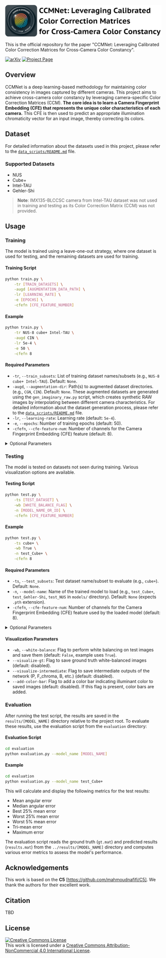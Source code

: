 ![banner3](./banner.jpg)

This is the official repository for the paper "CCMNet: Leveraging Calibrated Color Correction Matrices for Cross-Camera Color Constancy".


[![arXiv](https://img.shields.io/badge/arXiv-2504.07959-b31b1b)](https://arxiv.org/abs/2504.07959)
[![Project Page](https://img.shields.io/badge/Project-page-blue)](https://www.dykim.me/projects/ccmnet)

## Overview

CCMNet is a deep learning-based methodology for maintaining color consistency in images captured by different cameras. This project aims to achieve cross-camera color constancy by leveraging camera-specific Color Correction Matrices (CCM). **The core idea is to learn a Camera Fingerprint Embedding (CFE) that represents the unique color characteristics of each camera.** This CFE is then used to predict an appropriate illumination chromaticity vector for an input image, thereby correcting its colors.

## Dataset

For detailed information about the datasets used in this project, please refer to the [`data_scripts/README.md`](./data_scripts/README.md) file.

### Supported Datasets
- NUS
- Cube+
- Intel-TAU
- Gehler-Shi

> **Note**: IMX135-BLCCSC camera from Intel-TAU dataset was not used in training and testing as its Color Correction Matrix (CCM) was not provided.

## Usage

### Training

The model is trained using a leave-one-out strategy, where one dataset is used for testing, and the remaining datasets are used for training.

#### Training Script

```bash
python train.py \
    -tr [TRAIN_DATASETS] \
    -augd [AUGMENTATION_DATA_PATH] \
    -lr [LEARNING_RATE] \
    -e [EPOCHS] \
    -cfefn [CFE_FEATURE_NUMBER]
```

#### Example

```bash
python train.py \
    -tr NUS-8 cube+ Intel-TAU \
    -augd CIN \
    -lr 5e-4 \
    -e 50 \
    -cfefn 8
```

#### Required Parameters

*   `-tr`, `--train_subsets`: List of training dataset names/subsets (e.g., `NUS-8 cube+ Intel-TAU`). Default: `None`.
*   `-augd`, `--augmentation-dir`: Path(s) to augmented dataset directories. (e.g., `CGN`, `CIN`). Default: `None`. These augmented datasets are generated using the `gen_imaginary_raw.py` script, which creates synthetic RAW images by interpolating between different camera characteristics. For detailed information about the dataset generation process, please refer to the [`data_scripts/README.md`](./data_scripts/README.md) file.
*   `-lr`, `--learning-rate`: Learning rate (default: `5e-4`).
*   `-e`, `--epochs`: Number of training epochs (default: 50).
*   `-cfefn`, `--cfe-feature-num`: Number of channels for the Camera Fingerprint Embedding (CFE) feature (default: 8).

<details>
<summary>Optional Parameters</summary>

*   `-b`, `--batch-size`: Batch size (default: 16).
*   `-ts`, `--test_subsets`: Test/Validation dataset name/subset (e.g., `Gehler-Shi`). Default: `None`.
*   `-opt`, `--optimizer`: Optimizer to use. Choices: `Adam`, `SGD` (default: `Adam`).
*   `-l2r`, `--l2reg`: L2 regularization factor (default: `5e-4`).
*   `-l`, `--load`: Load model from a .pth file (flag, default: disabled).
*   `-ml`, `--model-location`: Path to the model file to load (default: `None`).
*   `-vr`, `--validation-ratio`: Ratio of training data to use for validation if `val_dir_img` is not provided (default: 0.1).
*   `-vf`, `--validation-frequency`: Validate the model every N epochs (default: 1).
*   `-s`, `--input-size`: Size of the input histogram (number of bins) (default: 64).
*   `-lh`, `--load-hist`: Load pre-computed histograms if they exist (flag, default: enabled).
*   `-ibs`, `--increasing-batch-size`: Flag to gradually increase batch size during training (default: disabled).
*   `-gc`, `--grad-clip-value`: Gradient clipping threshold (0 for no clipping) (default: 0).
*   `-slf`, `--smoothness-factor-F`: Smoothness regularization factor for the convolutional filter F (default: 0.15).
*   `-slb`, `--smoothness-factor-B`: Smoothness regularization factor for the bias B (default: 0.02).
*   `-ntrd`, `--training-dir-in`: Root directory for input training images (default: `../../dataset/CCMNet/original_resized/`).
*   `-nvld`, `--validation-dir-in`: Root directory for input validation images. If `None`, validation set is split from training data (default: `None`).
*   `-nagd`, `--augmentation-dir-in`: Root directory for augmentation images specified by `-augd` (default: `../../dataset/CCMNet/augmented_dataset`).
*   `-n`, `--model-name`: Base name for the trained model and wandb logging (a datetime prefix will be added) (default: `CCMNet`).
*   `-g`, `--gpu`: GPU ID to use if CUDA is available (default: 0).
*   `-netd`, `--net-depth`: Depth of the encoder network (default: 4).
*   `-maxc`, `--max-convdepth`: Maximum depth of convolutional layers in the network (default: 32).
*   `--visualize-training`: Flag to enable visualization of training progress (TensorBoard images and local validation sample images) (default: disabled).
</details>

### Testing

The model is tested on datasets not seen during training. Various visualization options are available.

#### Testing Script

```bash
python test.py \
    -ts [TEST_DATASET] \
    -wb [WHITE_BALANCE_FLAG] \
    -n [MODEL_NAME_OR_ID] \
    -cfefn [CFE_FEATURE_NUMBER]
```

#### Example

```bash
python test.py \
    -ts cube+ \
    -wb True \
    -n test_Cube+ \
    -cfefn 8
```

#### Required Parameters

*   `-ts`, `--test_subsets`: Test dataset name/subset to evaluate (e.g., `cube+`). Default: `None`.
*   `-n`, `--model-name`: Name of the trained model to load (e.g., `test_Cube+`, `test_Gehler-Shi`, `test_NUS` in `models/` directory). Default: `None` (expects `.pth` extension).
*   `-cfefn`, `--cfe-feature-num`: Number of channels for the Camera Fingerprint Embedding (CFE) feature used by the loaded model (default: 8).

<details>
<summary>Optional Parameters</summary>

*   `-b`, `--batch-size`: Batch size for testing (default: 64).
*   `-s`, `--input-size`: Size of the input histogram/image (default: 64).
*   `-ntrd`, `--testing-dir-in`: Path to the root directory of the test dataset (e.g., `../../dataset/CCMNet/`). Default: `../dataset/CCMNet/`.
*   `-lh`, `--load-hist`: Load pre-computed histograms if available (flag, default: enabled).
*   `-g`, `--gpu`: GPU ID to use if CUDA is available (default: 0).
*   `-netd`, `--net-depth`: Depth of the encoder network in the loaded model (default: 4).
*   `-maxc`, `--max-convdepth`: Maximum depth of convolutional layers in the loaded model (default: 32).
</details>

#### Visualization Parameters

*   `-wb`, `--white-balance`: Flag to perform white balancing on test images and save them (default: `False`, example uses `True`).
*   `--visualize-gt`: Flag to save ground truth white-balanced images (default: disabled).
*   `--visualize-intermediate`: Flag to save intermediate outputs of the network (P, F_chroma, B, etc.) (default: disabled).
*   `--add-color-bar`: Flag to add a color bar indicating illuminant color to saved images (default: disabled). If this flag is present, color bars are added.

### Evaluation

After running the test script, the results are saved in the `results/[MODEL_NAME]` directory relative to the project root. To evaluate these results, use the evaluation script from the `evaluation` directory:

#### Evaluation Script

```bash
cd evaluation
python evaluation.py --model_name [MODEL_NAME]
```

#### Example

```bash
cd evaluation
python evaluation.py --model_name test_Cube+
```

This will calculate and display the following metrics for the test results:
- Mean angular error
- Median angular error
- Best 25% mean error
- Worst 25% mean error
- Worst 5% mean error
- Tri-mean error
- Maximum error

The evaluation script reads the ground truth (`gt.mat`) and predicted results (`results.mat`) from the `../results/[MODEL_NAME]` directory and computes various error metrics to assess the model's performance.

## Acknowledgements

This work is based on the **C5** [https://github.com/mahmoudnafifi/C5]. We thank the authors for their excellent work.

## Citation

TBD

## License

<a rel="license" href="http://creativecommons.org/licenses/by-nc/4.0/"><img alt="Creative Commons License" style="border-width:0" src="https://i.creativecommons.org/l/by-nc/4.0/88x31.png" /></a><br />This work is licensed under a <a rel="license" href="http://creativecommons.org/licenses/by-nc/4.0/">Creative Commons Attribution-NonCommercial 4.0 International License</a>.
